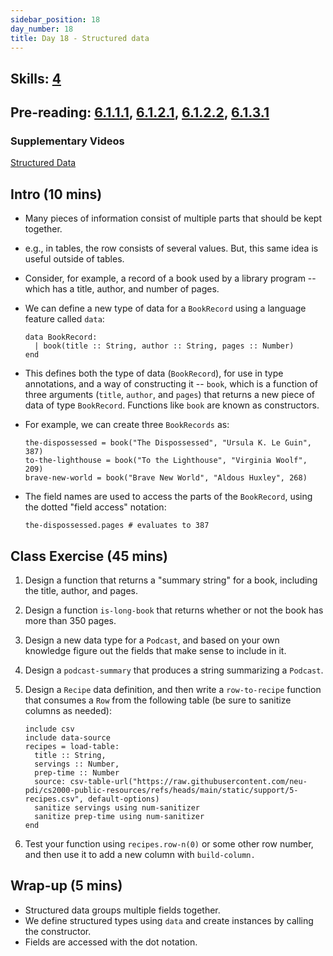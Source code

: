 ```yaml
---
sidebar_position: 18
day_number: 18
title: Day 18 - Structured data
---
```


## Skills: [4](</skills/#(4)>)

## Pre-reading: [6.1.1.1](<%7B%7BDCIC_DOMAIN%7D%7D/intro-struct-data.html#(part._.A_.First_.Peek_at_.Structured_.Data)>), [6.1.2.1](<%7B%7BDCIC_DOMAIN%7D%7D/intro-struct-data.html#(part._struct-data-eg)>), [6.1.2.2](<%7B%7BDCIC_DOMAIN%7D%7D/intro-struct-data.html#(part._.Annotations_for_.Structured_.Data)>), [6.1.3.1](<%7B%7BDCIC_DOMAIN%7D%7D/intro-struct-data.html#(part._.Extracting_.Fields_from_.Structured_.Data)>)

### Supplementary Videos

[Structured Data](https://northeastern.hosted.panopto.com/Panopto/Pages/Viewer.aspx?id=456772ed-fdd6-4990-a45e-b35b018149b1)

## Intro (10 mins)

- Many pieces of information consist of multiple parts that should be kept together.

- e.g., in tables, the row consists of several values. But, this same idea is useful outside of tables.

- Consider, for example, a record of a book used by a library program -- which has a title, author, and number of pages.

- We can define a new type of data for a `BookRecord` using a language feature called `data`:
  ```pyret
  data BookRecord:
    | book(title :: String, author :: String, pages :: Number)
  end
  ```

- This defines both the type of data (`BookRecord`), for use in type
  annotations, and a way of constructing it -- `book`, which is a function of
  three arguments (`title`, `author`, and `pages`) that returns a new piece of
  data of type `BookRecord`. Functions like `book` are known as constructors.

- For example, we can create three `BookRecords` as:
  ```pyret
  the-dispossessed = book("The Dispossessed", "Ursula K. Le Guin", 387)
  to-the-lighthouse = book("To the Lighthouse", "Virginia Woolf", 209)
  brave-new-world = book("Brave New World", "Aldous Huxley", 268)
  ```

- The field names are used to access the parts of the `BookRecord`, using the
  dotted "field access" notation:
  ```pyret
  the-dispossessed.pages # evaluates to 387
  ```

## Class Exercise (45 mins)

1. Design a function that returns a "summary string" for a book, including the
  title, author, and pages.

1. Design a function `is-long-book` that returns whether or not the book has more than 350 pages.

1. Design a new data type for a `Podcast`, and based on your own knowledge figure out the fields that make
  sense to include in it.

1. Design a `podcast-summary` that produces a string summarizing a `Podcast`.

1. Design a `Recipe` data definition, and then write a `row-to-recipe` function
  that consumes a `Row` from the following table (be sure to sanitize columns as needed):
    ```pyret
    include csv
    include data-source
    recipes = load-table:
      title :: String,
      servings :: Number,
      prep-time :: Number
      source: csv-table-url("https://raw.githubusercontent.com/neu-pdi/cs2000-public-resources/refs/heads/main/static/support/5-recipes.csv", default-options)
      sanitize servings using num-sanitizer
      sanitize prep-time using num-sanitizer
    end
    ```

1. Test your function using `recipes.row-n(0)` or some other row number, and
  then use it to add a new column with `build-column.`

## Wrap-up (5 mins)

- Structured data groups multiple fields together.
- We define structured types using `data` and create instances by calling the constructor.
- Fields are accessed with the dot notation.

